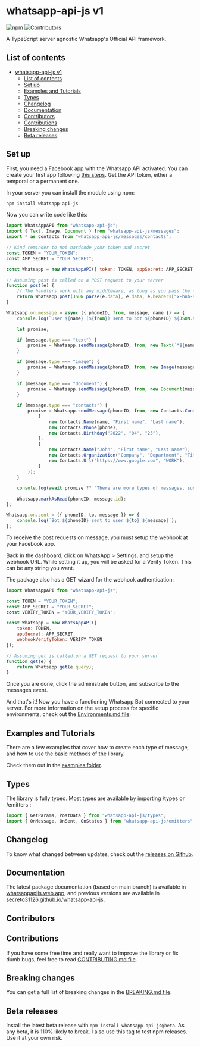 # whatsapp-api-js v1

[![npm](https://img.shields.io/npm/v/whatsapp-api-js?color=4ccc1c)](https://www.npmjs.com/package/whatsapp-api-js)
[![Contributors](https://img.shields.io/github/all-contributors/Secreto31126/whatsapp-api-js)](#contributors)

A TypeScript server agnostic Whatsapp's Official API framework.

## List of contents

- [whatsapp-api-js v1](#whatsapp-api-js-v1)
  - [List of contents](#list-of-contents)
  - [Set up](#set-up)
  - [Examples and Tutorials](#examples-and-tutorials)
  - [Types](#types)
  - [Changelog](#changelog)
  - [Documentation](#documentation)
  - [Contributors](#contributors)
  - [Contributions](#contributions)
  - [Breaking changes](#breaking-changes)
  - [Beta releases](#beta-releases)

## Set up

First, you need a Facebook app with the Whatsapp API activated.
You can create your first app following [this steps](https://developers.facebook.com/docs/whatsapp/getting-started/signing-up).
Get the API token, either a temporal or a permanent one.

In your server you can install the module using npm:

```sh
npm install whatsapp-api-js
```

Now you can write code like this:

```js
import WhatsAppAPI from "whatsapp-api-js";
import { Text, Image, Document } from "whatsapp-api-js/messages";
import * as Contacts from "whatsapp-api-js/messages/contacts";

// Kind reminder to not hardcode your token and secret
const TOKEN = "YOUR_TOKEN";
const APP_SECRET = "YOUR_SECRET";

const Whatsapp = new WhatsAppAPI({ token: TOKEN, appSecret: APP_SECRET });

// Assuming post is called on a POST request to your server
function post(e) {
    // The handlers work with any middleware, as long as you pass the correct data
    return Whatsapp.post(JSON.parse(e.data), e.data, e.headers["x-hub-signature-256"]);
}

Whatsapp.on.message = async ({ phoneID, from, message, name }) => {
    console.log(`User ${name} (${from}) sent to bot ${phoneID} ${JSON.stringify(message)}`);

    let promise;

    if (message.type === "text") {
        promise = Whatsapp.sendMessage(phoneID, from, new Text(`*${name}* said:\n\n${message.text.body}`), message.id);
    }

    if (message.type === "image") {
        promise = Whatsapp.sendMessage(phoneID, from, new Image(message.image.id, true, `Nice photo, ${name}`));
    }

    if (message.type === "document") {
        promise = Whatsapp.sendMessage(phoneID, from, new Document(message.document.id, true, undefined, "Our document"));
    }

    if (message.type === "contacts") {
        promise = Whatsapp.sendMessage(phoneID, from, new Contacts.Contacts(
            [
                new Contacts.Name(name, "First name", "Last name"),
                new Contacts.Phone(phone),
                new Contacts.Birthday("2022", "04", "25"),
            ],
            [
                new Contacts.Name("John", "First name", "Last name"),
                new Contacts.Organization("Company", "Department", "Title"),
                new Contacts.Url("https://www.google.com", "WORK"),
            ]
        ));
    }

    console.log(await promise ?? "There are more types of messages, such as locations, templates, interactive, reactions and all the other media types.");

    Whatsapp.markAsRead(phoneID, message.id);
};

Whatsapp.on.sent = ({ phoneID, to, message }) => {
    console.log(`Bot ${phoneID} sent to user ${to} ${message}`);
};
```

To receive the post requests on message, you must setup the webhook at your Facebook app.

Back in the dashboard, click on WhatsApp > Settings, and setup the webhook URL.
While setting it up, you will be asked for a Verify Token. This can be any string you want.

The package also has a GET wizard for the webhook authentication:

```js
import WhatsAppAPI from "whatsapp-api-js";

const TOKEN = "YOUR_TOKEN";
const APP_SECRET = "YOUR_SECRET";
const VERIFY_TOKEN = "YOUR_VERIFY_TOKEN";

const Whatsapp = new WhatsAppAPI({
    token: TOKEN,
    appSecret: APP_SECRET,
    webhookVerifyToken: VERIFY_TOKEN
});

// Assuming get is called on a GET request to your server
function get(e) {
    return Whatsapp.get(e.query);
}
```

Once you are done, click the administrate button, and subscribe to the messages event.

And that's it! Now you have a functioning Whatsapp Bot connected to your server.
For more information on the setup process for specific environments, check out the
[Environments.md file](https://github.com/Secreto31126/whatsapp-api-js/blob/main/ENVIRONMENTS.md).

## Examples and Tutorials

There are a few examples that cover how to create each type of message,
and how to use the basic methods of the library.

Check them out in the [examples folder](https://github.com/Secreto31126/whatsapp-api-js/blob/main/EXAMPLES/).

## Types

The library is fully typed. Most types are available by importing /types or /emitters :

```ts
import { GetParams, PostData } from "whatsapp-api-js/types";
import { OnMessage, OnSent, OnStatus } from "whatsapp-api-js/emitters";
```

## Changelog

To know what changed between updates, check out the [releases on Github](https://github.com/Secreto31126/whatsapp-api-js/releases).

## Documentation

The latest package documentation (based on main branch) is available in [whatsappapijs.web.app](https://whatsappapijs.web.app/),
and previous versions are available in [secreto31126.github.io/whatsapp-api-js](https://secreto31126.github.io/whatsapp-api-js/).

## Contributors

<!-- ALL-CONTRIBUTORS-LIST:START - Do not remove or modify this section -->
<!-- prettier-ignore-start -->
<!-- markdownlint-disable -->

<!-- markdownlint-restore -->
<!-- prettier-ignore-end -->

<!-- ALL-CONTRIBUTORS-LIST:END -->

## Contributions

If you have some free time and really want to improve the library or fix dumb bugs, feel free to read
[CONTRIBUTING.md file](https://github.com/Secreto31126/whatsapp-api-js/blob/main/CONTRIBUTING.md).

## Breaking changes

You can get a full list of breaking changes in the [BREAKING.md file](https://github.com/Secreto31126/whatsapp-api-js/blob/main/BREAKING.md).

## Beta releases

Install the latest beta release with `npm install whatsapp-api-js@beta`.
As any beta, it is 110% likely to break. I also use this tag to test npm releases.
Use it at your own risk.
